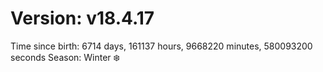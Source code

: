 # Version: v18.4.17
Time since birth: 6714 days, 161137 hours, 9668220 minutes, 580093200 seconds
Season: Winter ❄️
